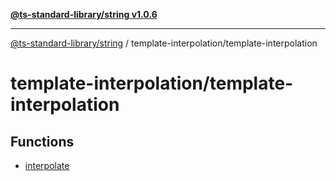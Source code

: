 [**@ts-standard-library/string v1.0.6**](../../README.md)

***

[@ts-standard-library/string](../../modules.md) / template-interpolation/template-interpolation

# template-interpolation/template-interpolation

## Functions

- [interpolate](functions/interpolate.md)
